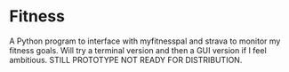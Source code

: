 # Fitness
A Python program to interface with myfitnesspal and strava to monitor my fitness goals. Will try a terminal version and then a GUI version if I feel ambitious. STILL PROTOTYPE NOT READY FOR DISTRIBUTION.